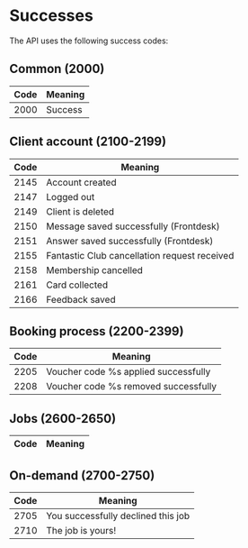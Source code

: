# Successes

The API uses the following success codes:


## Common (2000)
Code | Meaning
---------- | -------
2000 | Success


## Client account (2100-2199)
Code | Meaning
---------- | -------
2145 | Account created
2147 | Logged out
2149 | Client is deleted
2150 | Message saved successfully (Frontdesk)
2151 | Answer saved successfully (Frontdesk)
2155 | Fantastic Club cancellation request received
2158 | Membership cancelled
2161 | Card collected
2166 | Feedback saved

## Booking process (2200-2399)
Code | Meaning
---------- | -------
2205 | Voucher code %s applied successfully
2208 | Voucher code %s removed successfully


## Jobs (2600-2650)
Code | Meaning
---------- | -------

## On-demand (2700-2750)
Code | Meaning
---------- | -------
2705 | You successfully declined this job
2710 | The job is yours!


